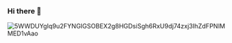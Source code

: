 ### Hi there 👋

![5WWDUYgIq9u2FYNGIGSOBEX2g8HGDsiSgh6RxU9dj74zxj3IhZdFPNlMMED1vAao](https://github.com/andreiiasalles/andreiiasalles/assets/57154658/26a56f4c-e9c2-4715-b422-44217b40a610)



<!--
**andreiiasalles/andreiiasalles** is a ✨ _special_ ✨ repository because its `README.md` (this file) appears on your GitHub profile.

Here are some ideas to get you started:

- 🔭 I’m currently working on ...
- 🌱 I’m currently learning ...
- 👯 I’m looking to collaborate on ...
- 🤔 I’m looking for help with ...
- 💬 Ask me about ...
- 📫 How to reach me: ...
- 😄 Pronouns: ...
- ⚡ Fun fact: ...
-->
